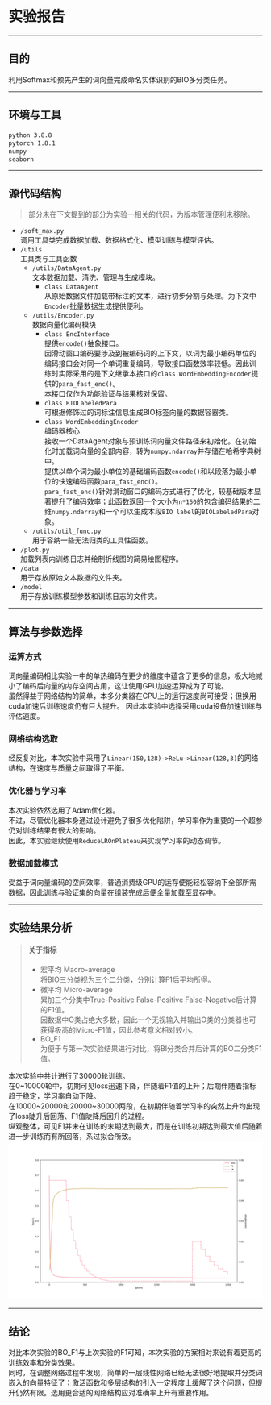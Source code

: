 # 实验报告  

-------------------------

## 目的   
利用Softmax和预先产生的词向量完成命名实体识别的BIO多分类任务。  

-------------
## 环境与工具  
```text  
python 3.8.8  
pytorch 1.8.1  
numpy  
seaborn  
```  
--------------
## 源代码结构  
> 部分未在下文提到的部分为实验一相关的代码，为版本管理便利未移除。
 - `/soft_max.py`  
   调用工具类完成数据加载、数据格式化、模型训练与模型评估。  
 - `/utils`   
   工具类与工具函数  
   - `/utils/DataAgent.py`  
     文本数据加载、清洗、管理与生成模块。  
     - `class DataAgent`  
       从原始数据文件加载带标注的文本，进行初步分割与处理。为下文中`Encoder`批量数据生成提供便利。  
   - `/utils/Encoder.py`  
     数据向量化编码模块  
     - `class EncInterface`  
       提供`encode()`抽象接口。  
       因滑动窗口编码要涉及到被编码词的上下文，以词为最小编码单位的编码接口会对同一个单词重复编码，导致接口函数效率较低。因此训练时实际采用的是下文继承本接口的`class WordEmbeddingEncoder`提供的`para_fast_enc()`。  
       本接口仅作为功能验证与结果核对保留。  
     - `class BIOLabeledPara`  
       可根据修饰过的词标注信息生成BIO标签向量的数据容器类。  
     - `class WordEmbeddingEncoder`  
       编码器核心  
       接收一个DataAgent对象与预训练词向量文件路径来初始化。在初始化时加载词向量的全部内容，转为`numpy.ndarray`并存储在哈希字典树中。  
       提供以单个词为最小单位的基础编码函数`encode()`和以段落为最小单位的快速编码函数`para_fast_enc()`。  
       `para_fast_enc()`针对滑动窗口的编码方式进行了优化，较基础版本显著提升了编码效率；此函数返回一个大小为`n*150`的包含编码结果的二维`numpy.ndarray`和一个可以生成本段`BIO label`的`BIOLabeledPara`对象。  
   - `/utils/util_func.py`  
     用于容纳一些无法归类的工具性函数。  
 - `/plot.py`  
   加载列表内训练日志并绘制折线图的简易绘图程序。  
 - `/data`  
   用于存放原始文本数据的文件夹。  
 - `/model`  
   用于存放训练模型参数和训练日志的文件夹。  
   
--------------------
## 算法与参数选择   
### 运算方式   
词向量编码相比实验一中的单热编码在更少的维度中蕴含了更多的信息，极大地减小了编码后向量的内存空间占用，这让使用GPU加速运算成为了可能。   
虽然得益于网络结构的简单，本多分类器在CPU上的运行速度尚可接受；但换用cuda加速后训练速度仍有巨大提升。
因此本实验中选择采用cuda设备加速训练与评估速度。  

### 网络结构选取
经反复对比，本次实验中采用了`Linear(150,128)->ReLu->Linear(128,3)`的网络结构，在速度与质量之间取得了平衡。  

### 优化器与学习率  
本次实验依然选用了Adam优化器。  
不过，尽管优化器本身通过设计避免了很多优化陷阱，学习率作为重要的一个超参仍对训练结果有很大的影响。  
因此，本实验继续使用`ReduceLROnPlateau`来实现学习率的动态调节。  

### 数据加载模式  
受益于词向量编码的空间效率，普通消费级GPU的运存便能轻松容纳下全部所需数据，因此训练与验证集的向量在组装完成后便全量加载至显存中。  

---------------
## 实验结果分析  
> #### 关于指标  
> - 宏平均 Macro-average  
>   将BIO三分类视为三个二分类，分别计算F1后平均所得。  
> - 微平均 Micro-average  
>   累加三个分类中True-Positive False-Positive False-Negative后计算的F1值。  
>   因数据中O类占绝大多数，因此一个无视输入并输出O类的分类器也可获得极高的Micro-F1值，因此参考意义相对较小。  
> - BO_F1  
>   为便于与第一次实验结果进行对比，将BI分类合并后计算的BO二分类F1值。

本次实验中共计进行了30000轮训练。  
在0~10000轮中，初期可见loss迅速下降，伴随着F1值的上升；后期伴随着指标趋于稳定，学习率自动下降。  
在10000~20000和20000~30000两段，在初期伴随着学习率的突然上升均出现了loss陡升后回落、F1值陡降后回升的过程。  
纵观整体，可见F1并未在训练的末期达到最大，而是在训练初期达到最大值后随着进一步训练而有所回落，系过拟合所致。  
![训练过程](fig.png)  

----------------
## 结论  
对比本次实验的BO_F1与上次实验的F1可知，本次实验的方案相对来说有着更高的训练效率和分类效果。  
同时，在调整网络过程中发现，简单的一层线性网络已经无法很好地提取并分类词嵌入的向量特征了；激活函数和多层结构的引入一定程度上缓解了这个问题，但提升仍然有限。选用更合适的网络结构应对准确率上升有重要作用。   
